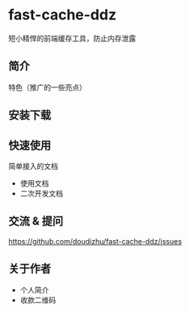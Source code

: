 # fast-cache-ddz

短小精悍的前端缓存工具，防止内存泄露


## 简介

特色（推广的一些亮点）


## 安装下载


## 快速使用

简单接入的文档

- 使用文档
- 二次开发文档


## 交流 & 提问

https://github.com/doudizhu/fast-cache-ddz/issues


## 关于作者

- 个人简介
- 收款二维码
